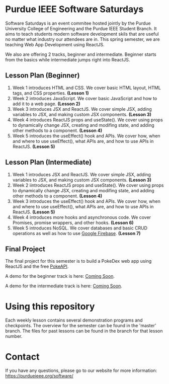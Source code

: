 # Purdue IEEE Software Saturdays

Software Saturdays is an event commitee hosted jointly by the Purdue University College of Engineering and the Purdue IEEE Student Branch.
It aims to teach students modern software development skils that are useful no matter what industry our attendees are in.
This spring semester, we are teaching Web App Development using ReactJS.

We also are offering 2 tracks, beginner and intermediate. Beginner starts from the basics while intermediate jumps right into ReactJS.

## Lesson Plan (Beginner)

1. Week 1 introduces HTML and CSS. We cover basic HTML layout, HTML tags, and CSS properties. **(Lesson 1)**
2. Week 2 introduces JavaScript. We cover basic JavaScript and how to add it to a web page. **(Lesson 2)**
3. Week 3 introduces JSX and ReactJS. We cover simple JSX, adding variables to JSX, and making custom JSX components. **(Lesson 3)**
4. Week 4 introduces ReactJS props and useState(). We cover using props to dynamically change JSX, creating and modifing state, and adding other methods to a component. **(Lesson 4)**
5. Week 5 introduces the useEffect() hook and APIs. We cover how, when and where to use useEffect(), what APIs are, and how to use APIs in ReactJS. **(Lesson 5)**

## Lesson Plan (Intermediate)

1. Week 1 introduces JSX and ReactJS. We cover simple JSX, adding variables to JSX, and making custom JSX components. **(Lesson 3)**
2. Week 2 iintroduces ReactJS props and useState(). We cover using props to dynamically change JSX, creating and modifing state, and adding other methods to a component. **(Lesson 4)**
3. Week 3 introduces the useEffect() hook and APIs. We cover how, when and where to use useEffect(), what APIs are, and how to use APIs in ReactJS. **(Lesson 5)**
4. Week 4 introduces more hooks and asynchronous code. We cover Promises, promise wrappers, and other hooks. **(Lesson 6)**
5. Week 5 introduces NoSQL. We cover databases and basic CRUD operations as well as how to use [Google Firebase](https://firebase.google.com). **(Lesson 7)**

## Final Project

The final project for this semester is to build a PokeDex web app using ReactJS and the free [PokeAPI](https://pokeapi.co).

A demo for the beginner track is here: [Coming Soon](#).

A demo for the intermediate track  is here: [Coming Soon](#).

# Using this repository

Each weekly lesson contains several demonstration programs and checkpoints. The overview for the semester can be found in the 'master' branch.
The files for past lessons can be found in the branch for that lesson number.

# Contact

If you have any questions, please go to our website for more information:
https://purdueieee.org/software/
